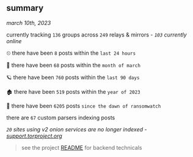 
## summary
_march 10th, 2023_

currently tracking `136` groups across `249` relays & mirrors - _`103` currently online_

⏲ there have been `8` posts within the `last 24 hours`

🦈 there have been `68` posts within the `month of march`

🪐 there have been `760` posts within the `last 90 days`

🏚 there have been `519` posts within the `year of 2023`

🦕 there have been `6205` posts `since the dawn of ransomwatch`

there are `67` custom parsers indexing posts

_`20` sites using v2 onion services are no longer indexed - [support.torproject.org](https://support.torproject.org/onionservices/v2-deprecation/)_

> see the project [README](https://github.com/joshhighet/ransomwatch#ransomwatch--) for backend technicals
